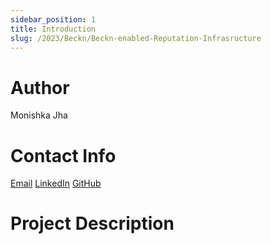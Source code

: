 ```yaml
---
sidebar_position: 1
title: Introduction
slug: /2023/Beckn/Beckn-enabled-Reputation-Infrasructure
---
```



# Author
Monishka Jha

# Contact Info
[Email](mailto:jhamonishka@gmail.com) 
[LinkedIn](https://www.linkedin.com/in/monishka-jha-a0b418257/) 
[GitHub](https://github.com/monishkajha17) 

# Project Description

